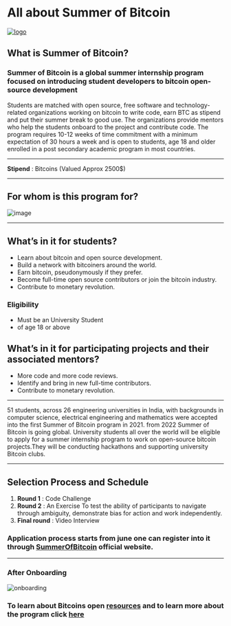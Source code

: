 # All about Summer of Bitcoin
[![logo](https://summerofbitcoin.org/assets/img/header-bg.png)](https://summerofbitcoin.org/)

## What is Summer of Bitcoin?

### Summer of Bitcoin is a global summer internship program focused on introducing student developers to bitcoin open-source development
Students are matched with open source, free software and technology-related organizations working on bitcoin to write code, earn BTC as stipend and
put their summer break to good use. The organizations provide mentors who help the students onboard to the project and contribute code. 
The program requires 10-12 weeks of time commitment with a minimum expectation of 30 hours a week and is open to students, age 18 and older
enrolled in a post secondary academic program in most countries.
<hr>

 **Stipend** : Bitcoins (Valued Approx 2500$)

<hr>

## For whom is this program for?
![image](https://user-images.githubusercontent.com/78092804/136225485-90fa6588-f494-4aee-9991-0d540067cf89.png)

<hr>

## What’s in it for students?
- Learn about bitcoin and open source development.
- Build a network with bitcoiners around the world.
- Earn bitcoin, pseudonymously if they prefer.
- Become full-time open source contributors or join the bitcoin industry.
- Contribute to monetary revolution.

### Eligibility
- Must be an University Student
- of age 18 or above

## What’s in it for participating projects and their associated mentors?
- More code and more code reviews.
- Identify and bring in new full-time contributors.
- Contribute to monetary revolution.
<hr>

51 students, across 26 engineering universities in India, with backgrounds in computer science, electrical engineering and mathematics
were accepted into the first Summer of Bitcoin program in 2021.
from 2022 Summer of Bitcoin is going global. University students all over the world will be eligible to apply for a summer internship
program to work on open-source bitcoin projects.They will be conducting hackathons and supporting university Bitcoin clubs.
<hr>

## Selection Process and Schedule

1. **Round 1** : Code Challenge
2. **Round 2** : An Exercise
 To test the ability of participants to navigate through ambiguity, demonstrate bias for action and work independently.
3. **Final round** : Video Interview

### Application process starts from june one can register into it through [**SummerOfBitcoin**](https://summerofbitcoin.org/) official website.
<hr>

### After Onboarding 
![onboarding](https://user-images.githubusercontent.com/78092804/136237798-9c749961-036a-456c-a5e3-966d67d98b87.png)
### To learn about Bitcoins open [**resources**](https://summerofbitcoin.org/#resources) and to learn more about the program click [here](https://summerofbitcoin.org/)





